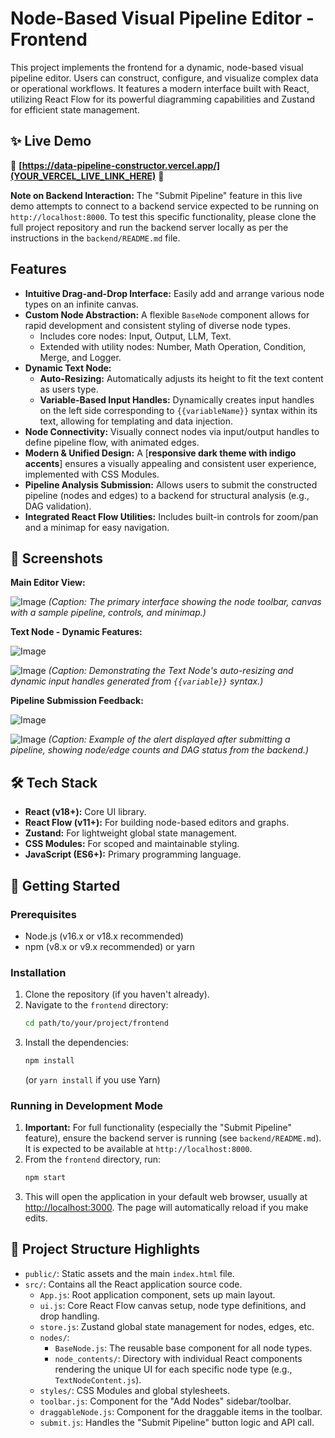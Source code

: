 # Node-Based Visual Pipeline Editor - Frontend

This project implements the frontend for a dynamic, node-based visual pipeline editor. Users can construct, configure, and visualize complex data or operational workflows. It features a modern interface built with React, utilizing React Flow for its powerful diagramming capabilities and Zustand for efficient state management.

## ✨ Live Demo

🚀 **[https://data-pipeline-constructor.vercel.app/](YOUR_VERCEL_LIVE_LINK_HERE)** 🚀

**Note on Backend Interaction:** The "Submit Pipeline" feature in this live demo attempts to connect to a backend service expected to be running on `http://localhost:8000`. To test this specific functionality, please clone the full project repository and run the backend server locally as per the instructions in the `backend/README.md` file.

##  Features

*   **Intuitive Drag-and-Drop Interface:** Easily add and arrange various node types on an infinite canvas.
*   **Custom Node Abstraction:** A flexible `BaseNode` component allows for rapid development and consistent styling of diverse node types.
    *   Includes core nodes: Input, Output, LLM, Text.
    *   Extended with utility nodes: Number, Math Operation, Condition, Merge, and Logger.
*   **Dynamic Text Node:**
    *   **Auto-Resizing:** Automatically adjusts its height to fit the text content as users type.
    *   **Variable-Based Input Handles:** Dynamically creates input handles on the left side corresponding to `{{variableName}}` syntax within its text, allowing for templating and data injection.
*   **Node Connectivity:** Visually connect nodes via input/output handles to define pipeline flow, with animated edges.
*   **Modern & Unified Design:** A [**responsive dark theme with indigo accents**] ensures a visually appealing and consistent user experience, implemented with CSS Modules.
*   **Pipeline Analysis Submission:** Allows users to submit the constructed pipeline (nodes and edges) to a backend for structural analysis (e.g., DAG validation).
*   **Integrated React Flow Utilities:** Includes built-in controls for zoom/pan and a minimap for easy navigation.

## 📸 Screenshots


**Main Editor View:**

![Image](https://github.com/user-attachments/assets/61112baa-6c91-4e97-81df-a7f2d23e7ddf)
*(Caption: The primary interface showing the node toolbar, canvas with a sample pipeline, controls, and minimap.)*

**Text Node - Dynamic Features:**

![Image](https://github.com/user-attachments/assets/fbfbaaa3-6870-4283-94da-73a52d2e8000)

![Image](https://github.com/user-attachments/assets/9ffae4fd-106f-482f-b148-d1e976818db7)
*(Caption: Demonstrating the Text Node's auto-resizing and dynamic input handles generated from `{{variable}}` syntax.)*

**Pipeline Submission Feedback:**

![Image](https://github.com/user-attachments/assets/20ba4595-6646-4536-a4e7-9191184b57fe)

![Image](https://github.com/user-attachments/assets/0d06a846-e9c1-406b-805c-58650d68518a)
*(Caption: Example of the alert displayed after submitting a pipeline, showing node/edge counts and DAG status from the backend.)*


## 🛠️ Tech Stack

*   **React (v18+):** Core UI library.
*   **React Flow (v11+):** For building node-based editors and graphs.
*   **Zustand:** For lightweight global state management.
*   **CSS Modules:** For scoped and maintainable styling.
*   **JavaScript (ES6+):** Primary programming language.

## 🚀 Getting Started

### Prerequisites

*   Node.js (v16.x or v18.x recommended)
*   npm (v8.x or v9.x recommended) or yarn

### Installation

1.  Clone the repository (if you haven't already).
2.  Navigate to the `frontend` directory:
    ```bash
    cd path/to/your/project/frontend
    ```
3.  Install the dependencies:
    ```bash
    npm install
    ```
    (or `yarn install` if you use Yarn)

### Running in Development Mode

1.  **Important:** For full functionality (especially the "Submit Pipeline" feature), ensure the backend server is running (see `backend/README.md`). It is expected to be available at `http://localhost:8000`.
2.  From the `frontend` directory, run:
    ```bash
    npm start
    ```
3.  This will open the application in your default web browser, usually at [http://localhost:3000](http://localhost:3000). The page will automatically reload if you make edits.

## 📂 Project Structure Highlights

*   `public/`: Static assets and the main `index.html` file.
*   `src/`: Contains all the React application source code.
    *   `App.js`: Root application component, sets up main layout.
    *   `ui.js`: Core React Flow canvas setup, node type definitions, and drop handling.
    *   `store.js`: Zustand global state management for nodes, edges, etc.
    *   `nodes/`:
        *   `BaseNode.js`: The reusable base component for all node types.
        *   `node_contents/`: Directory with individual React components rendering the unique UI for each specific node type (e.g., `TextNodeContent.js`).
    *   `styles/`: CSS Modules and global stylesheets.
    *   `toolbar.js`: Component for the "Add Nodes" sidebar/toolbar.
    *   `draggableNode.js`: Component for the draggable items in the toolbar.
    *   `submit.js`: Handles the "Submit Pipeline" button logic and API call.